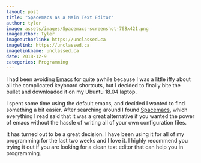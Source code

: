 ```yaml
---
layout: post
title: "Spacemacs as a Main Text Editor"
author: tyler
image: assets/images/Spacemacs-screenshot-768x421.png
imageauthor: Tyler
imageauthorlink: https://unclassed.ca
imagelink: https://unclassed.ca
imagelinkname: unclassed.ca
date: 2018-12-9
categories: Programming
---
```


I had been avoiding <a class="randomcolor" href="https://www.gnu.org/software/emacs/" target="_blank">Emacs</a> for quite awhile because I was a little iffy about all the complicated keyboard shortcuts, but I decided to finally bite the bullet and downloaded it on my Ubuntu 18.04 laptop.
<!--more-->
I spent some time using the default emacs, and decided I wanted to find something a bit easier. After searching around I found <a class="randomcolor" href="https://www.spacemacs.org/" target="_blank">Spacemacs</a>, which everything I read said that it was a great alternative if you wanted the power of emacs without the hassle of writing all of your own configuration files. 

It has turned out to be a great decision. I have been using it for all of my programming for the last two weeks and I love it. I highly recommend you trying it out if you are looking for a clean text editor that can help you in programming. 
